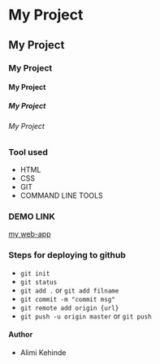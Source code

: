 
# My Project
## My Project
### My Project
#### My Project
##### My Project
###### My Project


### Tool used
- HTML
- CSS
- GIT
- COMMAND LINE TOOLS


### DEMO LINK
[my web-app](appexample.com)

### Steps for deploying to github
- `git init`
- `git status`
- `git add .` or `git add filname`
- `git commit -m "commit msg"`
- `git remote add origin {url}`
- `git push -u origin master` or `git push`

#### Author
- Alimi Kehinde